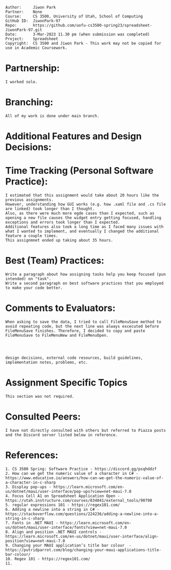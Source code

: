 ﻿
```
Author:     Jiwon Park
Partner:    None
Course:     CS 3500, University of Utah, School of Computing
GitHub ID:  JiwonPark-97
Repo:       https://github.com/uofu-cs3500-spring23/spreadsheet-JiwonPark-97.git
Date:       3-Mar-2023 11.30 pm (when submission was completed) 
Project:    Spreadsheet
Copyright:  CS 3500 and Jiwon Park - This work may not be copied for use in Academic Coursework.
```

# Partnership:

    I worked solo.

# Branching:

    All of my work is done under main branch.

# Additional Features and Design Decisions:
    
    

# Time Tracking (Personal Software Practice):

    I estimated that this assignment would take about 20 hours like the previous assignments. 
    However, understanding how GUI works (e.g. how .xaml file and .cs file are linked) took longer than I thought.
    Also, as there were much more egde cases than I expected, such as opening a new file causes the widget entry getting focused, handling exceptions and errors took longer than I expected.
    Additional features also took a long time as I faced many issues with what I wanted to implement, and eventually I changed the additional feature a couple times. 
    This assignmnet ended up taking about 35 hours.

# Best (Team) Practices:

    Write a paragraph about how assigning tasks help you keep focused (pun intended) on "task".  
    Write a second paragraph on best software practices that you employed to make your code better.

# Comments to Evaluators:
    
    When asking to save the data, I tried to call FileMenuSave method to avoid repeating code, but the next line was always excecuted before
    FileMenuSave finishes. Therefore, I decided to copy and paste FileMenuSave to FileMenuNew and FileMenuOpen.




    design decisions, external code resources, build guidelines, implementation notes, problems, etc.

# Assignment Specific Topics

    This section was not required.

# Consulted Peers:

    I have not directly consulted with others but referred to Piazza posts and the Discord server listed below in reference.

# References:

    1. CS 3500 Spring: Software Practice - https://discord.gg/psqhddzf
    2. How can we get the numeric value of a character in C# - https://www.educative.io/answers/how-can-we-get-the-numeric-value-of-a-character-in-c-sharp
    3. Display pop-ups - https://learn.microsoft.com/en-us/dotnet/maui/user-interface/pop-ups?view=net-maui-7.0
    4. Focus Cell A1 on Spreadsheet Application Open - https://utah.instructure.com/courses/834041/external_tools/90790
    5. regular expressions 101 - https://regex101.com/
    6. Adding a newline into a string in C# - https://stackoverflow.com/questions/224236/adding-a-newline-into-a-string-in-c-sharp
    7. Fonts in .NET MAUI - https://learn.microsoft.com/en-us/dotnet/maui/user-interface/fonts?view=net-maui-7.0
    8. Align and position .NET MAUI controls - https://learn.microsoft.com/en-us/dotnet/maui/user-interface/align-position?view=net-maui-7.0
    9. Changing your MAUI application’s title bar colour  - https://putridparrot.com/blog/changing-your-maui-applications-title-bar-colour/
    10. Regex 101 - https://regex101.com/
    11. 


